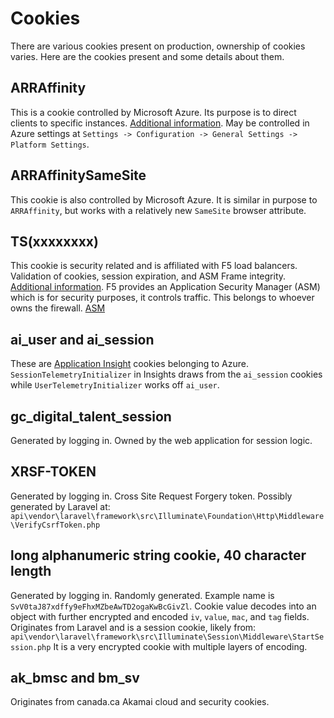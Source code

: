# Cookies

There are various cookies present on production, ownership of cookies varies. Here are the cookies present and some details about them.

## ARRAffinity

This is a cookie controlled by Microsoft Azure. Its purpose is to direct clients to specific instances. 
[Additional information](https://azure.microsoft.com/en-us/blog/disabling-arrs-instance-affinity-in-windows-azure-web-sites/).
May be controlled in Azure settings at `Settings -> Configuration -> General Settings -> Platform Settings`.

## ARRAffinitySameSite

This cookie is also controlled by Microsoft Azure. It is similar in purpose to `ARRAffinity`, but works with a relatively new `SameSite` browser attribute.

## TS(xxxxxxxx)

This cookie is security related and is affiliated with F5 load balancers. Validation of cookies, session expiration, and ASM Frame integrity. 
[Additional information](https://support.f5.com/csp/article/K6850).
F5 provides an Application Security Manager (ASM) which is for security purposes, it controls traffic. This belongs to whoever owns the firewall.
[ASM](https://www.f5.com/pdf/products/big-ip-application-security-manager-overview.pdf)

## ai_user and ai_session

These are [Application Insight](https://learn.microsoft.com/en-gb/azure/azure-monitor/app/configuration-with-applicationinsights-config) cookies belonging to Azure.
`SessionTelemetryInitializer` in Insights draws from the `ai_session` cookies while `UserTelemetryInitializer` works off `ai_user`.

## gc_digital_talent_session

Generated by logging in. 
Owned by the web application for session logic. 

## XRSF-TOKEN

Generated by logging in.
Cross Site Request Forgery token. Possibly generated by Laravel at:
`api\vendor\laravel\framework\src\Illuminate\Foundation\Http\Middleware\VerifyCsrfToken.php`

## long alphanumeric string cookie, 40 character length

Generated by logging in. Randomly generated. 
Example name is `SvV0taJ87xdffy9eFhxMZbeAwTD2ogaKwBcGivZl`.
Cookie value decodes into an object with further encrypted and encoded `iv`, `value`, `mac`, and `tag` fields. Originates from Laravel and is a session cookie, likely from:
`api\vendor\laravel\framework\src\Illuminate\Session\Middleware\StartSession.php`
It is a very encrypted cookie with multiple layers of encoding.

## ak_bmsc and bm_sv

Originates from canada.ca
Akamai cloud and security cookies. 
